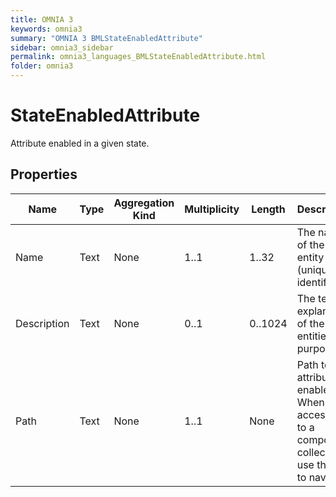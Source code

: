 ```yaml
---
title: OMNIA 3
keywords: omnia3
summary: "OMNIA 3 BMLStateEnabledAttribute"
sidebar: omnia3_sidebar
permalink: omnia3_languages_BMLStateEnabledAttribute.html
folder: omnia3
---
```


# StateEnabledAttribute
Attribute enabled in a given state.
## Properties

| Name | Type | Aggregation Kind | Multiplicity | Length | Description |
| --------- | --------- | --------- | --------- | --------- | --------- |
| Name | Text | None | 1..1 | 1..32 | The name of the entity (unique identifier). |
| Description | Text | None | 0..1 | 0..1024 | The textual explanation of the entities' purpose. |
| Path | Text | None | 1..1 | None | Path to the attribute to enable. When accessing to a composite collection, use the '.' to navigate. |


